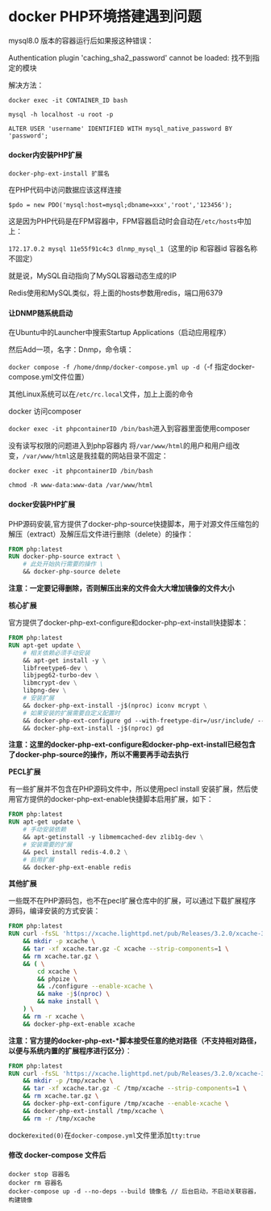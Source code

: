 # docker PHP环境搭建遇到问题

mysql8.0 版本的容器运行后如果报这种错误：

Authentication plugin 'caching_sha2_password' cannot be loaded: 找不到指定的模块

解决方法：

```
docker exec -it CONTAINER_ID bash
```

`mysql -h localhost -u root -p`

```
ALTER USER 'username' IDENTIFIED WITH mysql_native_password BY 'password';
```

####  docker内安装PHP扩展

`docker-php-ext-install 扩展名`

在PHP代码中访问数据应该这样连接

`$pdo = new PDO('mysql:host=mysql;dbname=xxx','root','123456');`

这是因为PHP代码是在FPM容器中，FPM容器启动时会自动在`/etc/hosts`中加上：

`172.17.0.2 mysql 11e55f91c4c3 dlnmp_mysql_1`（这里的ip 和容器id 容器名称不固定）

就是说，MySQL自动指向了MySQL容器动态生成的IP

Redis使用和MySQL类似，将上面的hosts参数用redis，端口用6379

#### 让DNMP随系统启动

在Ubuntu中的Launcher中搜索Startup Applications（启动应用程序）

然后Add一项，名字：Dnmp，命令填：

`docker compose -f /home/dnmp/docker-compose.yml up -d`（-f 指定docker-compose.yml文件位置）

其他Linux系统可以在`/etc/rc.local`文件，加上上面的命令

docker 访问composer

`docker exec -it phpcontainerID /bin/bash`进入到容器里面使用composer

没有读写权限的问题进入到php容器内 将`/var/www/html`的用户和用户组改变，`/var/www/html`这是我挂载的网站目录不固定：

`docker exec -it phpcontainerID /bin/bash`

`chmod -R www-data:www-data /var/www/html`

#### docker安装PHP扩展

PHP源码安装,官方提供了docker-php-source快捷脚本，用于对源文件压缩包的解压（extract）及解压后文件进行删除（delete）的操作：

```dockerfile
FROM php:latest
RUN docker-php-source extract \
	# 此处开始执行需要的操作 \
	&& docker-php-source delete
```

**注意：一定要记得删除，否则解压出来的文件会大大增加镜像的文件大小**

**核心扩展**

官方提供了docker-php-ext-configure和docker-php-ext-install快捷脚本：

```dockerfile
FROM php:latest
RUN apt-get update \
	# 相关依赖必须手动安装
	&& apt-get install -y \
	libfreetype6-dev \
	libjpeg62-turbo-dev \
	libmcrypt-dev \
	libpng-dev \
	# 安装扩展
	&& docker-php-ext-install -j$(nproc) iconv mcrypt \
	# 如果安装的扩展需要自定义配置时
	&& docker-php-ext-configure gd --with-freetype-dir=/usr/include/ --with-jpeg-dir=/usr/include/ \
	&& docker-php-ext-install -j$(nproc) gd
```

**注意：这里的docker-php-ext-configure和docker-php-ext-install已经包含了docker-php-source的操作，所以不需要再手动去执行**

**PECL扩展**

有一些扩展并不包含在PHP源码文件中，所以使用pecl install 安装扩展，然后使用官方提供的docker-php-ext-enable快捷脚本启用扩展，如下：

```dockerfile
FROM php:latest
RUN apt-get update \
	# 手动安装依赖
	&& apt-getinstall -y libmemcached-dev zlib1g-dev \
	# 安装需要的扩展
	&& pecl install redis-4.0.2 \
	# 启用扩展
	&& docker-php-ext-enable redis
```

**其他扩展**

一些既不在PHP源码包，也不在pecl扩展仓库中的扩展，可以通过下载扩展程序源码，编译安装的方式安装：

```dockerfile
FROM php:latest
RUN curl -fsSL 'https://xcache.lighttpd.net/pub/Releases/3.2.0/xcache-3.2.0.tar.gz' -o 		xcache.tar.gz \
	&& mkdir -p xcache \
	&& tar -xf xcache.tar.gz -C xcache --strip-components=1 \
	&& rm xcache.tar.gz \
	&& ( \
		cd xcache \
		&& phpize \ 
		&& ./configure --enable-xcache \
		&& make -j$(nproc) \
		&& make install \
	) \
	&& rm -r xcache \
	&& docker-php-ext-enable xcache
```

**注意：官方提的docker-php-ext-*脚本接受任意的绝对路径（不支持相对路径，以便与系统内置的扩展程序进行区分）**：

```dockerfile
FROM php:latest
RUN curl -fsSL 'https://xcache.lighttpd.net/pub/Releases/3.2.0/xcache-3.2.0.tar.gz' -o xcache.tar.gz \
	&& mkdir -p /tmp/xcache \
	&& tar -xf xcache.tar.gz -C /tmp/xcache --strip-components=1 \
	&& rm xcache.tar.gz \
	&& docker-php-ext-configure /tmp/xcache --enable-xcache \
	&& docker-php-ext-install /tmp/xcache \
	&& rm -r /tmp/xcache
```

docker`exited(0)`在`docker-compose.yml`文件里添加`tty:true`

#### 修改 docker-compose 文件后

```
docker stop 容器名
docker rm 容器名
docker-compose up -d --no-deps --build 镜像名 // 后台启动，不启动关联容器，构建镜像
```



